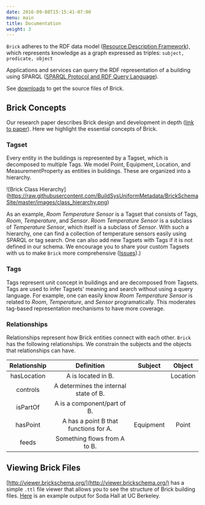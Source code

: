 ```yaml
---
date: 2016-09-08T15:15:41-07:00
menu: main
title: Documentation
weight: 3
---
```


`Brick` adheres to the RDF data model ([Resource Description Framework](https://www.w3.org/TR/2014/NOTE-rdf11-primer-20140225/)), which
represents knowledge as a graph expressed as triples: `subject, predicate, object`

Applications and services can query the RDF representation of a building using
SPARQL ([SPARQL Protocol and RDF Query Language](https://www.w3.org/TR/rdf-sparql-query/)).

See [downloads](/source) to get the source files of Brick.


## Brick Concepts
Our research paper describes Brick design and development in depth ([link to paper](/papers/Brick-BuildSys2016.pdf)). Here we highlight the essential concepts of Brick.

### Tagset
Every entity in the buildings is represented by a Tagset, which is decomposed to multiple Tags. 
We model Point, Equipment, Location, and MeasurementProperty as entities in buildings. These are organized into a hierarchy.

![Brick Class Hierarchy]
(https://raw.githubusercontent.com/BuildSysUniformMetadata/BrickSchemaSite/master/images/class_hierarchy.png)

As an example, *Room Temperature Sensor* is a Tagset that consists of Tags, *Room*, *Temperature*, and *Sensor*. *Room Temperature Sensor* is a subclass of *Temperature Sensor*, which itself is a subclass of *Sensor*. With such a hierarchy, one can find a collection of temperature sensors easily using SPARQL or tag search.
One can also add new Tagsets with Tags if it is not defined in our schema. We encourage you to share your custom Tagsets with us to make `Brick` more comprehensive ([Issues](https://github.com/BuildSysUniformMetadata/GroundTruth/issues)).)
 

### Tags
Tags represent unit concept in buildings and are decomposed from Tagsets. Tags are used to infer Tagsets' meaning and search without using a query language.
For example, one can easily know *Room Temperature Sensor* is related to *Room*, *Temperature*, and *Sensor* programatically.
This moderates tag-based representation mechanisms to have more coverage.
 

### Relationships
Relationships represent how Brick entities connect with each other.
`Brick` has the following relationships. We constrain the subjects and the objects that relationships can have.

| Relationship  |               Definition              | Subject   | Object |
|:-------------:|:-------------------------------------:|:---------:|:------:|
|  hasLocation  |           A is located in B.          |           |Location|
|    controls   | A determines the internal state of B. |           |        |
|    isPartOf   |      A is a component/part of B.      |           |        |
|    hasPoint   | A has a point B that functions for A. | Equipment | Point  |
|     feeds     |      Something flows from A to B.     |           |        |


## Viewing Brick Files

[http://viewer.brickschema.org/](http://viewer.brickschema.org/) has a simple `.ttl` file viewer that allows you to see the structure of Brick building files.
[Here](http://viewer.brickschema.org/static/soda.pdf) is an example output for Soda Hall at UC Berkeley.
